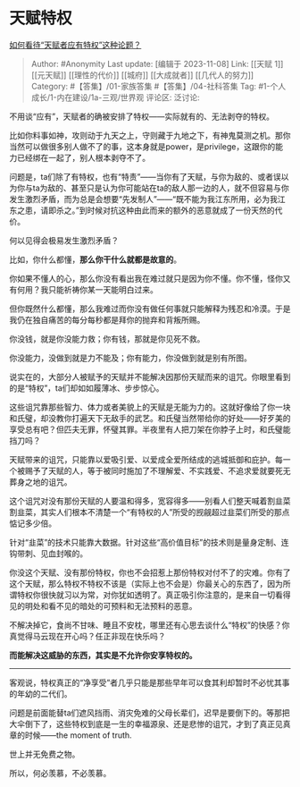 # 天赋特权
[如何看待“天赋者应有特权”这种论题？](https://www.zhihu.com/question/440603654/answer/1692441536)

> Author: #Anonymity
> Last update: [编辑于 2023-11-08]
> Link: [[天赋 1]] [[元天赋]] [[理性的代价]] [[城府]] [[大成就者]] [[几代人的努力]]
> Category: #【答集】/01-家族答集 #【答集】/04-社科答集
> Tag: #1-个人成长/1-内在建设/1a-三观/世界观
> 评论区:
> 泛讨论:

不用谈“应有”，天赋者的确被安排了特权——实际就有的、无法剥夺的特权。

比如你料事如神，攻则动于九天之上，守则藏于九地之下，有神鬼莫测之机。那你当然可以做很多别人做不了的事，这本身就是power，是privilege，这跟你的能力已经绑在一起了，别人根本剥夺不了。

问题是，ta们除了有特权，也有“特责”——当你有了天赋，与你为敌的、或者误以为你与ta为敌的、甚至只是认为你可能站在ta的敌人那一边的人，就不但容易与你发生激烈矛盾，而为总是会想要“先发制人”——“既不能为我江东所用，必为我江东之患，请即杀之。”到时候对抗这种由此而来的额外的恶意就成了一份天然的代价。

何以见得会极易发生激烈矛盾？

比如，你什么都懂，**那么你干什么就都是故意的**。

你如果不懂人的心，那么你没有看出我在难过就只是因为你不懂。你不懂，怪你又有何用？我只能祈祷你某一天能明白过来。

但你既然什么都懂，那么我难过而你没有做任何事就只能解释为残忍和冷漠。于是我仍在独自痛苦的每分每秒都是拜你的抛弃和背叛所赐。

你没钱，就是你没能力救；你有钱，那就是你见死不救。

你没能力，没做到就是力不能及；你有能力，你没做到就是别有所图。

说实在的，大部分人被赋予的天赋并不能解决因那份天赋而来的诅咒。你眼里看到的是“特权”，ta们却如如履薄冰、步步惊心。

这些诅咒靠那些智力、体力或者美貌上的天赋是无能为力的。这就好像给了你一块和氏璧，却没教你打遍天下无敌手的武艺。和氏璧当然带给你的好处——好歹美的享受总有吧？但匹夫无罪，怀璧其罪。半夜里有人把刀架在你脖子上时，和氏璧能挡刀吗？

天赋带来的诅咒，只能靠以爱吸引爱、以爱成全爱所结成的逃城抵御和庇护。每一个被赐予了天赋的人，等于被同时施加了不理解爱、不实践爱、不追求爱就要死无葬身之地的诅咒。

这个诅咒对没有那份天赋的人要温和得多，宽容得多——别看人们整天喊着割韭菜割韭菜，其实人们根本不清楚一个“有特权的人”所受的觊觎超过韭菜们所受的那点惦记多少倍。

针对“韭菜”的技术只能靠大数据。针对这些“高价值目标”的技术则是量身定制、连钩带刺、见血封喉的。

你没这个天赋、没有那份特权，你也不会招惹上那份特权对付不了的灾难。你有了这个天赋，那么特权不特权不该是（实际上也不会是）你最关心的东西了，因为所谓特权你很快就习以为常，对你犹如透明了。真正吸引你注意的，是来自一切看得见的明处和看不见的暗处的可预料和无法预料的恶意。

不解决掉它，食尚不甘味、睡且不安枕，哪里还有心思去谈什么“特权”的快感？你真觉得马云现在开心吗？任正非现在快乐吗？

**而能解决这威胁的东西，其实是不允许你安享特权的。**

--------------------

客观说，特权真正的“净享受”者几乎只能是那些早年可以食其利却暂时不必忧其事的年幼的二代们。

问题是前面能替ta们遮风挡雨、消灾免难的父母长辈们，迟早是要倒下的。等那把大伞倒下了，这些特权到底是一生的幸福源泉、还是悲惨的诅咒，才到了真正见真章的时候——the moment of truth.

世上并无免费之物。

所以，何必羡慕，不必羡慕。
